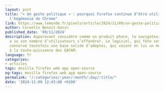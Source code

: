 ```yaml
---
layout: post
title: "« Un geste politique » : pourquoi Firefox continue d’être utilisé, malgré
  l’hégémonie de Chrome"
link: https://www.lemonde.fr/pixels/article/2024/11/09/un-geste-politique-pourquoi-firefox-continue-d-etre-utilise-malgre-l-hegemonie-de-chrome_6384639_4408996.html
author: Corentin Benoit-Gonin
published_date: '09/11/2024'
description: Auparavant considéré comme un produit phare, le navigateur de Mozilla
  a vu son nombre d’utilisateurs s’effondrer. Le logiciel, qui fête ses 20 ans aujourd’hui,
  conserve toutefois une base solide d’adeptes, qui voient en lui un moyen de s’opposer
  à la toute-puissance des GAFAM.
language: fr
categories:
- articles
tags: mozilla firefox web app open-source
og-tags: mozilla firefox web app open-source
permalink: "/:categories/:year/:month/:day/:title/"
date: '2024-11-09 12:43:08 +0100'
---
```

